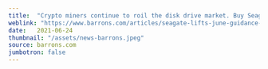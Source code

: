 ```yaml
---
title:  "Crypto miners continue to roil the disk drive market. Buy Seagate, analyst says. "
weblink: "https://www.barrons.com/articles/seagate-lifts-june-guidance-on-surging-drive-demand-a-new-cryptocurrency-helped-51623165593"
date:   2021-06-24
thumbnail: "/assets/news-barrons.jpeg"
source: barrons.com
jumbotron: false
---
```

